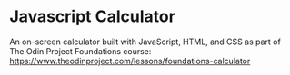 # Javascript Calculator
An on-screen calculator built with JavaScript, HTML, and CSS as part of The Odin Project Foundations course: https://www.theodinproject.com/lessons/foundations-calculator